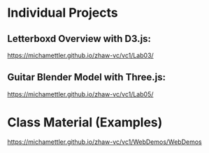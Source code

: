 # Individual Projects
## Letterboxd Overview with D3.js:
https://michamettler.github.io/zhaw-vc/vc1/Lab03/

## Guitar Blender Model with Three.js:
https://michamettler.github.io/zhaw-vc/vc1/Lab05/
# Class Material (Examples)
https://michamettler.github.io/zhaw-vc/vc1/WebDemos/WebDemos

